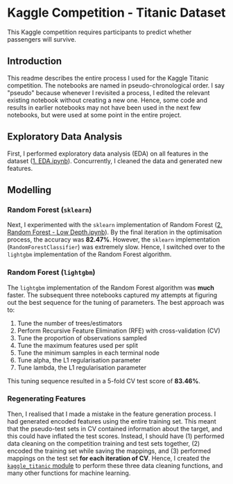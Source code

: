 # Kaggle Competition - Titanic Dataset
This Kaggle competition requires participants to predict whether passengers will survive.

## Introduction
This readme describes the entire process I used for the Kaggle Titanic competition. The notebooks are named in pseudo-chronological order. I say "pseudo" because whenever I revisited a process, I edited the relevant existing notebook without creating a new one. Hence, some code and results in earlier notebooks may not have been used in the next few notebooks, but were used at some point in the entire project.  
  
## Exploratory Data Analysis
First, I performed exploratory data analysis (EDA) on all features in the dataset ([1. EDA.ipynb](https://github.com/chrischow/kaggle_titanic/blob/master/Notebooks/1.%20EDA.ipynb)). Concurrently, I cleaned the data and generated new features.
  
## Modelling
  
### Random Forest (`sklearn`)
Next, I experimented with the `sklearn` implementation of Random Forest ([2. Random Forest - Low Depth.ipynb](https://github.com/chrischow/kaggle_titanic/blob/master/Notebooks/2.%20Random%20Forest%20-%20Low%20Depth.ipynb)). By the final iteration in the optimisation process, the accuracy was **82.47%**. However, the `sklearn` implementation (`RandomForestClassifier`) was extremely slow. Hence, I switched over to the `lightgbm` implementation of the Random Forest algorithm. 
  
### Random Forest (`lightgbm`)
The `lightgbm` implementation of the Random Forest algorithm was **much** faster. The subsequent three notebooks captured my attempts at figuring out the best sequence for the tuning of parameters. The best approach was to:  
  
1. Tune the number of trees/estimators
2. Perform Recursive Feature Elimination (RFE) with cross-validation (CV)
3. Tune the proportion of observations sampled
4. Tune the maximum features used per split
5. Tune the minimum samples in each terminal node
6. Tune alpha, the L1 regularisation parameter
7. Tune lambda, the L1 regularisation parameter
  
This tuning sequence resulted in a 5-fold CV test score of **83.46%**.  
  
### Regenerating Features
Then, I realised that I made a mistake in the feature generation process. I had generated encoded features using the entire training set. This meant that the pseudo-test sets in CV contained information about the target, and this could have inflated the test scores. Instead, I should have (1) performed data cleaning on the competition training and test sets together, (2) encoded the training set while saving the mappings, and (3) performed mappings on the test set **for each iteration of CV**.  Hence, I created the [`kaggle_titanic` module](https://github.com/chrischow/kaggle_titanic/blob/master/Modules/kaggle_titanic.py) to perform these three data cleaning functions, and many other functions for machine learning.
  
### 
